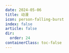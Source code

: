 ```yaml
---
date: 2024-05-06
title: 动漫
icon: person-falling-burst
index: false
article: false
dir:
  order: 24
containerClass: toc-false
---
```


<Catalog />
